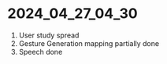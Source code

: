 # 2024_04_27_04_30

1. User study spread
1. Gesture Generation mapping partially done
1. Speech done
